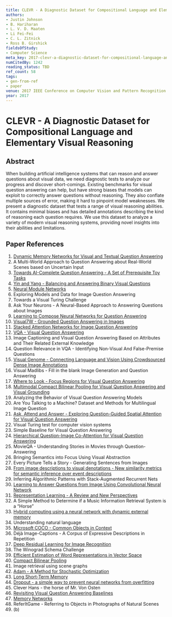 ```yaml
---
title: CLEVR - A Diagnostic Dataset for Compositional Language and Elementary Visual Reasoning
authors:
- Justin Johnson
- B. Hariharan
- L. V. D. Maaten
- Li Fei-Fei
- C. L. Zitnick
- Ross B. Girshick
fieldsOfStudy:
- Computer Science
meta_key: 2017-clevr-a-diagnostic-dataset-for-compositional-language-and-elementary-visual-reasoning
numCitedBy: 1242
reading_status: TBD
ref_count: 58
tags:
- gen-from-ref
- paper
venue: 2017 IEEE Conference on Computer Vision and Pattern Recognition (CVPR)
year: 2017
---
```


# CLEVR - A Diagnostic Dataset for Compositional Language and Elementary Visual Reasoning

## Abstract

When building artificial intelligence systems that can reason and answer questions about visual data, we need diagnostic tests to analyze our progress and discover short-comings. Existing benchmarks for visual question answering can help, but have strong biases that models can exploit to correctly answer questions without reasoning. They also conflate multiple sources of error, making it hard to pinpoint model weaknesses. We present a diagnostic dataset that tests a range of visual reasoning abilities. It contains minimal biases and has detailed annotations describing the kind of reasoning each question requires. We use this dataset to analyze a variety of modern visual reasoning systems, providing novel insights into their abilities and limitations.

## Paper References

1. [Dynamic Memory Networks for Visual and Textual Question Answering](2016-dynamic-memory-networks-for-visual-and-textual-question-answering)
2. A Multi-World Approach to Question Answering about Real-World Scenes based on Uncertain Input
3. [Towards AI-Complete Question Answering - A Set of Prerequisite Toy Tasks](2016-towards-ai-complete-question-answering-a-set-of-prerequisite-toy-tasks)
4. [Yin and Yang - Balancing and Answering Binary Visual Questions](2016-yin-and-yang-balancing-and-answering-binary-visual-questions)
5. [Neural Module Networks](2016-neural-module-networks)
6. Exploring Models and Data for Image Question Answering
7. Towards a Visual Turing Challenge
8. Ask Your Neurons - A Neural-Based Approach to Answering Questions about Images
9. [Learning to Compose Neural Networks for Question Answering](2016-learning-to-compose-neural-networks-for-question-answering)
10. [Visual7W - Grounded Question Answering in Images](2016-visual7w-grounded-question-answering-in-images)
11. [Stacked Attention Networks for Image Question Answering](2016-stacked-attention-networks-for-image-question-answering)
12. [VQA - Visual Question Answering](2015-vqa-visual-question-answering)
13. Image Captioning and Visual Question Answering Based on Attributes and Their Related External Knowledge
14. Question Relevance in VQA - Identifying Non-Visual And False-Premise Questions
15. [Visual Genome - Connecting Language and Vision Using Crowdsourced Dense Image Annotations](2016-visual-genome-connecting-language-and-vision-using-crowdsourced-dense-image-annotations)
16. Visual Madlibs - Fill in the blank Image Generation and Question Answering
17. [Where to Look - Focus Regions for Visual Question Answering](2016-where-to-look-focus-regions-for-visual-question-answering)
18. [Multimodal Compact Bilinear Pooling for Visual Question Answering and Visual Grounding](2016-multimodal-compact-bilinear-pooling-for-visual-question-answering-and-visual-grounding)
19. Analyzing the Behavior of Visual Question Answering Models
20. Are You Talking to a Machine? Dataset and Methods for Multilingual Image Question
21. [Ask, Attend and Answer - Exploring Question-Guided Spatial Attention for Visual Question Answering](2016-ask-attend-and-answer-exploring-question-guided-spatial-attention-for-visual-question-answering)
22. Visual Turing test for computer vision systems
23. Simple Baseline for Visual Question Answering
24. [Hierarchical Question-Image Co-Attention for Visual Question Answering](2016-hierarchical-question-image-co-attention-for-visual-question-answering)
25. MovieQA - Understanding Stories in Movies through Question-Answering
26. Bringing Semantics into Focus Using Visual Abstraction
27. Every Picture Tells a Story - Generating Sentences from Images
28. [From image descriptions to visual denotations - New similarity metrics for semantic inference over event descriptions](2014-from-image-descriptions-to-visual-denotations-new-similarity-metrics-for-semantic-inference-over-event-descriptions)
29. Inferring Algorithmic Patterns with Stack-Augmented Recurrent Nets
30. [Learning to Answer Questions from Image Using Convolutional Neural Network](2016-learning-to-answer-questions-from-image-using-convolutional-neural-network)
31. [Representation Learning - A Review and New Perspectives](2013-representation-learning-a-review-and-new-perspectives)
32. A Simple Method to Determine if a Music Information Retrieval System is a “Horse”
33. [Hybrid computing using a neural network with dynamic external memory](2016-hybrid-computing-using-a-neural-network-with-dynamic-external-memory)
34. Understanding natural language
35. [Microsoft COCO - Common Objects in Context](2014-microsoft-coco-common-objects-in-context)
36. Déjà Image-Captions - A Corpus of Expressive Descriptions in Repetition
37. [Deep Residual Learning for Image Recognition](2016-deep-residual-learning-for-image-recognition)
38. The Winograd Schema Challenge
39. [Efficient Estimation of Word Representations in Vector Space](2013-efficient-estimation-of-word-representations-in-vector-space)
40. [Compact Bilinear Pooling](2016-compact-bilinear-pooling)
41. Image retrieval using scene graphs
42. [Adam - A Method for Stochastic Optimization](2015-adam-a-method-for-stochastic-optimization)
43. [Long Short-Term Memory](1997-long-short-term-memory)
44. [Dropout - a simple way to prevent neural networks from overfitting](2014-dropout-a-simple-way-to-prevent-neural-networks-from-overfitting)
45. Clever Hans - the horse of Mr. Von Osten
46. [Revisiting Visual Question Answering Baselines](2016-revisiting-visual-question-answering-baselines)
47. [Memory Networks](2015-memory-networks)
48. ReferItGame - Referring to Objects in Photographs of Natural Scenes
49. (b)

